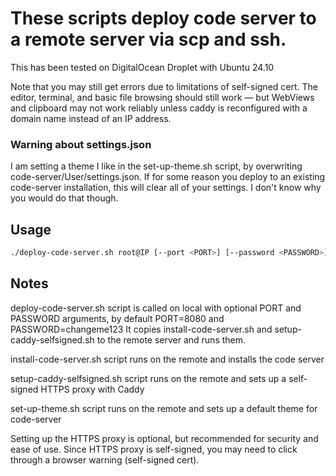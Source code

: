 # These scripts deploy code server to a remote server via scp and ssh.

This has been tested on DigitalOcean Droplet with Ubuntu 24.10

Note that you may still get errors due to limitations of self-signed cert. The editor, terminal, and basic file browsing should still work — but WebViews and clipboard may not work reliably unless caddy is reconfigured with a domain name instead of an IP address.

### Warning about settings.json
I am setting a theme I like in the set-up-theme.sh script, by overwriting code-server/User/settings.json. If for some reason you deploy to an existing code-server installation, this will clear all of your settings. I don't know why you would do that though.

## Usage

```bash
./deploy-code-server.sh root@IP [--port <PORT>] [--password <PASSWORD>]
```

## Notes

deploy-code-server.sh script is called on local with optional PORT and PASSWORD arguments, by default PORT=8080 and PASSWORD=changeme123
    It copies install-code-server.sh and setup-caddy-selfsigned.sh to the remote server and runs them.

install-code-server.sh script runs on the remote and installs the code server

setup-caddy-selfsigned.sh script runs on the remote and sets up a self-signed HTTPS proxy with Caddy

set-up-theme.sh script runs on the remote and sets up a default theme for code-server

Setting up the HTTPS proxy is optional, but recommended for security and ease of use. Since HTTPS proxy is self-signed, you may need to click through a browser warning (self-signed cert).
